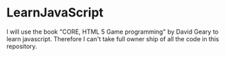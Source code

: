 # LearnJavaScript

I will use the book "CORE, HTML 5 Game programming" by David Geary to learn javascript. Therefore I can't take full owner ship of all the code in this repository.

